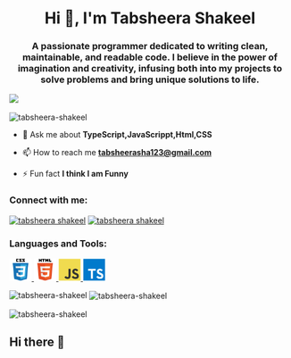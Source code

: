 
<h1 align="center">Hi 👋, I'm Tabsheera Shakeel</h1>
<h3 align="center">A passionate programmer dedicated to writing clean, maintainable, and readable code. I believe in the power of imagination and creativity, infusing both into my projects to solve problems and bring unique solutions to life.</h3>
<p align="left"> <img src="https://camo.githubusercontent.com/800e1ce79aaa78d4e4d5eb324dfb2a8bb0164a42c6a2f6e636692bcc3f9480d4/68747470733a2f2f63646e2e686173686e6f64652e636f6d2f7265732f686173686e6f64652f696d6167652f75706c6f61642f76313638313536323530383336352f6b39367a307833566a2e676966" /> </p>

<p align="left"> <img src="https://komarev.com/ghpvc/?username=tabsheera-shakeel&label=Profile%20views&color=0e75b6&style=flat" alt="tabsheera-shakeel" /> </p>

- 💬 Ask me about **TypeScript,JavaScrippt,Html,CSS**

- 📫 How to reach me **tabsheerasha123@gmail.com**

- ⚡ Fun fact **I think I am Funny**

<h3 align="left">Connect with me:</h3>
<p align="left">
<a href="https://linkedin.com/in/tabsheera shakeel" target="blank"><img align="center" src="https://raw.githubusercontent.com/rahuldkjain/github-profile-readme-generator/master/src/images/icons/Social/linked-in-alt.svg" alt="tabsheera shakeel" height="30" width="40" /></a>
<a href="https://fb.com/tabsheera shakeel" target="blank"><img align="center" src="https://raw.githubusercontent.com/rahuldkjain/github-profile-readme-generator/master/src/images/icons/Social/facebook.svg" alt="tabsheera shakeel" height="30" width="40" /></a>
</p>

<h3 align="left">Languages and Tools:</h3>
<p align="left"> <a href="https://www.w3schools.com/css/" target="_blank" rel="noreferrer"> <img src="https://raw.githubusercontent.com/devicons/devicon/master/icons/css3/css3-original-wordmark.svg" alt="css3" width="40" height="40"/> </a> <a href="https://www.w3.org/html/" target="_blank" rel="noreferrer"> <img src="https://raw.githubusercontent.com/devicons/devicon/master/icons/html5/html5-original-wordmark.svg" alt="html5" width="40" height="40"/> </a> <a href="https://developer.mozilla.org/en-US/docs/Web/JavaScript" target="_blank" rel="noreferrer"> <img src="https://raw.githubusercontent.com/devicons/devicon/master/icons/javascript/javascript-original.svg" alt="javascript" width="40" height="40"/> </a> <a href="https://www.typescriptlang.org/" target="_blank" rel="noreferrer"> <img src="https://raw.githubusercontent.com/devicons/devicon/master/icons/typescript/typescript-original.svg" alt="typescript" width="40" height="40"/> </a> </p>

<p><img align="left" src="https://github-readme-stats.vercel.app/api/top-langs?username=tabsheera-shakeel&show_icons=true&locale=en&layout=compact" alt="tabsheera-shakeel" /></p>

<p>&nbsp;<img align="center" src="https://github-readme-stats.vercel.app/api?username=tabsheera-shakeel&show_icons=true&locale=en" alt="tabsheera-shakeel" /></p>

<p><img align="center" src="https://github-readme-streak-stats.herokuapp.com/?user=tabsheera-shakeel&" alt="tabsheera-shakeel" /></p>


## Hi there 👋

<!--
**Tabsheera-Shakeel/Tabsheera-Shakeel** is a ✨ _special_ ✨ repository because its `README.md` (this file) appears on your GitHub profile.

Here are some ideas to get you started:

- 🔭 I’m currently working on ...
- 🌱 I’m currently learning ...
- 👯 I’m looking to collaborate on ...
- 🤔 I’m looking for help with ...
- 💬 Ask me about ...
- 📫 How to reach me: ...
- 😄 Pronouns: ...
- ⚡ Fun fact: ...
-->

